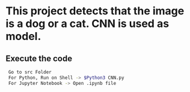 # This project detects that the image is a dog or a cat. CNN is used as model.
## Execute the code
```sh
 Go to src Folder
 For Python, Run on Shell -> $Python3 CNN.py
 For Jupyter Notebook -> Open .ipynb file
```
